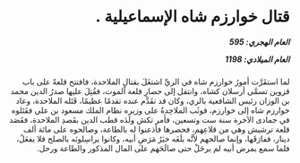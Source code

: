 <h1 dir="rtl">قتال خوارزم شاه الإسماعيلية .</h1>

<h5 dir="rtl">العام الهجري:  595

العام الميلادي: 1198

</h5>

<p dir="rtl">لما استقَرَّت أمورُ خوارزم شاه في الريِّ اشتغَلَ بقتالِ الملاحدة، فافتتح قلعةً على باب قزوين تسمَّى أرسلان كشاه، وانتقل إلى حصارِ قلعة ألموت، فقُتِلَ عليها صدرُ الدين محمد بن الوزان رئيس الشافعية بالري، وكان قد تقَدَّم عنده تقدمًا عظيمًا، قَتَله الملاحدة، وعاد خوارزم شاه إلى خوارزم، فوثَب الملاحِدةُ على وزيره نظام الملك مسعود بن علي فقَتَلوه في جمادى الآخرة سنة ست وتسعين، فأمر تكش ولَدَه قطب الدين بقَصدِ الملاحدة، فقَصَد قلعة ترشيش وهي من قلاعِهم، فحصرها فأذعنوا له بالطاعة، وصالحوه على مائة ألف دينار، ففارَقَها، وإنما صالحهم لأنَّه بلَغَه خبَرُ مَرَضِ أبيه، وكانوا يراسِلونَه بالصلح فلا يفعَلُ، فلما سمع بمرض أبيه لم يرحَلْ حتى صالَحَهم على المال المذكور والطاعة ورحل.</p></br>
